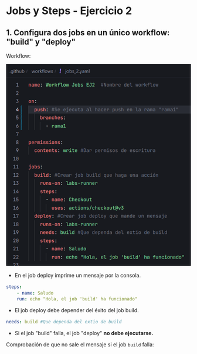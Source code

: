 # Jobs y Steps - Ejercicio 2

## 1. Configura dos jobs en un único workflow: "build" y "deploy"

Workflow:

![](../../datos/jobs_ej2_foto1.png)

- En el job deploy imprime un mensaje por la consola.

```yaml
steps:
    - name: Saludo
    run: echo "Hola, el job 'build' ha funcionado"
```

- El job deploy debe depender del éxito del job build.

```yaml
needs: build #Que dependa del extio de build
```

- Si el job "build" falla, el job "deploy" **no debe ejecutarse.**

Comprobación de que no sale el mensaje si el job `build` falla:

